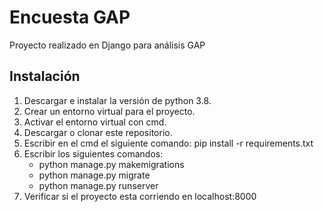 # Encuesta GAP

Proyecto realizado en Django para análisis GAP

## Instalación

1. Descargar e instalar la versión de python 3.8.
2. Crear un entorno virtual para el proyecto.
3. Activar el entorno virtual con cmd.
4. Descargar o clonar este repositorio.
5. Escribir en el cmd el siguiente comando: pip install -r requirements.txt
6. Escribir los siguientes comandos:
   - python manage.py makemigrations
   - python manage.py migrate
   - python manage.py runserver
7. Verificar si el proyecto esta corriendo en localhost:8000